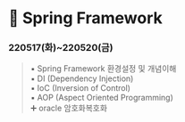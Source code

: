 # :penguin: Spring Framework

### 220517(화)~220520(금)   
> :black_small_square: Spring Framework 환경설정 및 개념이해  
> :black_small_square: DI (Dependency Injection)  
> :black_small_square: IoC (Inversion of Control)  
> :black_small_square: AOP (Aspect Oriented Programming)  
> :heavy_plus_sign: oracle 암호화복호화
```
```
    

